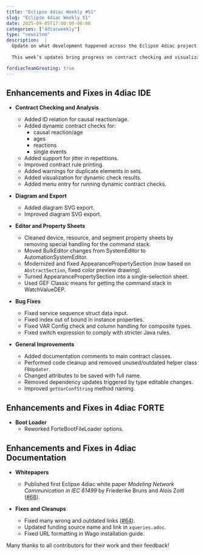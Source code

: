 ```yaml
---
title: "Eclipse 4diac Weekly #51"
slug: "Eclipse 4diac Weekly 51"
date: 2025-09-05T17:00:00-00:00
categories: ["4diacweekly"]
type: "newsitem"
description:  |
  Update on what development happened across the Eclipse 4diac project in the week from August 29 to September 05, 2025.
  
  This week’s updates bring progress on contract checking and visualization in 4diac IDE, refinements in the property sheets and editors, a cleanup in 4diac FORTE, and new content and fixes in the documentation.

fordiacTeamGreating: true
---
```



## Enhancements and Fixes in 4diac IDE

- **Contract Checking and Analysis**
  - Added ID relation for causal reaction/age.
  - Added dynamic contract checks for:
    - causal reaction/age
    - ages
    - reactions
    - single events
  - Added support for jitter in repetitions.
  - Improved contract rule printing.
  - Added warnings for duplicate elements in sets.
  - Added visualization for dynamic check results.
  - Added menu entry for running dynamic contract checks.

- **Diagram and Export**
  - Added diagram SVG export.
  - Improved diagram SVG export.

- **Editor and Property Sheets**
  - Cleaned device, resource, and segment property sheets by removing special handling for the command stack.
  - Moved BulkEditor changes from SystemEditor to AutomationSystemEditor.
  - Modernized and fixed AppearancePropertySection (now based on `AbstractSection`, fixed color preview drawing).
  - Turned AppearancePropertySection into a single-selection sheet.
  - Used GEF Classic means for getting the command stack in WatchValueDEP.

- **Bug Fixes**
  - Fixed service sequence struct data input.
  - Fixed index out of bound in instance properties.
  - Fixed VAR Config check and column handling for composite types.
  - Fixed switch expression to comply with stricter Java rules.

- **General Improvements**
  - Added documentation comments to main contract classes.
  - Performed code cleanup and removed unused/outdated helper class `FBUpdater`.
  - Changed attributes to be saved with full name.
  - Removed dependency updates triggered by type editable changes.
  - Improved `getVarConfString` method naming.


## Enhancements and Fixes in 4diac FORTE

- **Boot Loader**
  - Reworked ForteBootFileLoader options.


## Enhancements and Fixes in 4diac Documentation

- **Whitepapers**
  - Published first Eclipse 4diac white paper *Modeling Network Communication in IEC 61499* by Friederike Bruns and Alois Zoitl ([#68](https://github.com/eclipse-4diac/4diac-documentation/issues/68)).

- **Fixes and Cleanups**
  - Fixed many wrong and outdated links ([#64](https://github.com/eclipse-4diac/4diac-documentation/issues/64)).
  - Updated funding source name and link in `xqueries.adoc`.
  - Fixed URL formatting in Wago installation guide.



Many thanks to all contributors for their work and their feedback!
